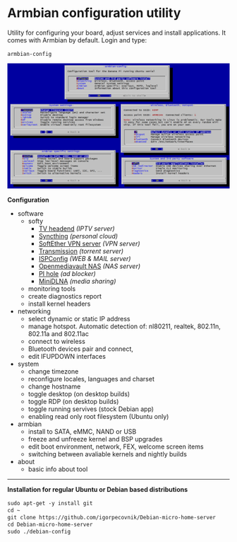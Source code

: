 # Armbian configuration utility

Utility for configuring your board, adjust services and install applications. It comes with Armbian by default. Login and type:

	armbian-config

![](images/armbian-config.png)

**Configuration**

- software
	- softy
		- [TV headend](https://tvheadend.org/) *(IPTV server)*
		- [Syncthing](https://syncthing.net/) *(personal cloud)*
		- [SoftEther VPN server](https://www.softether.org/) *(VPN server)*
		- [Transmission](https://transmissionbt.com/) *(torrent server)*
		- [ISPConfig](https://www.ispconfig.org/) *(WEB & MAIL server)*
		- [Openmediavault NAS](http://www.openmediavault.org/) *(NAS server)*
		- [PI hole](https://pi-hole.net) *(ad blocker)*
		- [MiniDLNA](http://minidlna.sourceforge.net/) *(media sharing)*
	- monitoring tools
	- create diagnostics report
	- install kernel headers
- networking
	- select dynamic or static IP address
	- manage hotspot. Automatic detection of: nl80211, realtek, 802.11n, 802.11a and 802.11ac 
	- connect to wireless
	- Bluetooth devices pair and connect,
	- edit IFUPDOWN interfaces
- system
	- change timezone
	- reconfigure locales, languages and charset
	- change hostname
	- toggle desktop (on desktop builds)
	- toggle RDP (on desktop builds)
	- toggle running servives (stock Debian app)
	- enabling read only root filesystem (Ubuntu only)  
- armbian
	- install to SATA, eMMC, NAND or USB
	- freeze and unfreeze kernel and BSP upgrades
	- edit boot environment, network, FEX, welcome screen items
	- switching between avaliable kernels and nightly builds
- about
	- basic info about tool

----------

**Installation for regular Ubuntu or Debian based distributions**

	sudo apt-get -y install git
	cd ~
	git clone https://github.com/igorpecovnik/Debian-micro-home-server
	cd Debian-micro-home-server
	sudo ./debian-config
